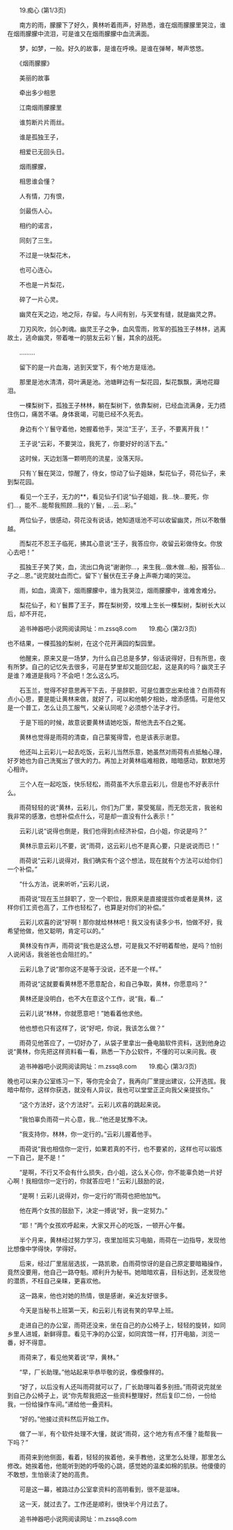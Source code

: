 　　19.痴心 (第1/3页)

　　南方的雨，朦朦下了好久，黄林听着雨声，好熟悉，谁在烟雨朦朦里哭泣，谁在烟雨朦朦中流泪，可是谁又在烟雨朦朦中血流满面。

　　梦，如梦，一般。好久的故事，是谁在呼唤。是谁在弹琴，琴声悠悠。

　　《烟雨朦朦》

　　美丽的故事

　　牵出多少相思

　　江南烟雨朦朦里

　　谁剪断片片雨丝。

　　谁是孤独王子，

　　相爱已无回头日。

　　烟雨朦朦，

　　相思谁会懂？

　　人有情，刀有恨，

　　剑最伤人心。

　　相约的诺言，

　　同刻了三生。

　　不过是一块梨花木，

　　也可心连心。

　　不也是一片梨花，

　　碎了一片心灵。

　　幽灵在天之边，地之际，存留。与人间有别，与天堂有缝，就是幽灵之界。

　　刀刃风吹，剑心刺魂。幽灵王子之争，血风雪雨，败军的孤独王子林林，逃离故土，逃命幽灵，带着唯一的朋友云彩丫鬟，其余的战死。

　　………

　　留下的是一片血海，逃到天堂下，有个地方是瑶池。

　　那里是池水清清，荷叶满是池。池塘畔边有一梨花园，梨花飘飘，满地花瓣泪。

　　一棵梨树下，孤独王子林林，躺在梨树下，依靠梨树，已经血流满身，无力捂住伤口，痛苦不堪。身体衰竭，可能已经不久死去。

　　身边有个丫鬟守着他，她握着他手，哭泣“王子‘，王子，不要离开我！”

　　王子说“云彩，不要哭泣，我死了，你要好好的活下去。”

　　这时候，天边划落一颗明亮的流星，没落天际。

　　只有丫鬟在哭泣，惊醒了，侍女，惊动了仙子姐妹，梨花仙子，荷花仙子，来到梨花园。

　　看见一个王子，无力的**，看见仙子们说“仙子姐姐，我…快…要死，你们…，能不…能帮我照顾…我的丫鬟，…云…彩。”

　　两位仙子，很感动，荷花没有说话，她知道瑶池不可以收留幽灵，所以不敢僭越。

　　而梨花不忍王子临死，拂其心意说“王子，我答应你，收留云彩做侍女。你放心去吧！”

　　孤独王子笑了笑，血，流出口角说“谢谢你…，来生我…做木做…船，报答仙…子之…恩。”说完就吐血而亡。留下丫鬟伏在王子身上声嘶力竭的哭泣。

　　雨，如血，滴滴下，烟雨朦朦中，谁为我哭泣，烟雨朦朦中，谁难舍难分。

　　梨花仙子，和丫鬟葬了王子，葬在梨树旁，坟堆上生长一棵梨树，梨树长大以后，却不开花，

　　追书神器吧小说网阅读网址：m.zssq8.com　　19.痴心 (第2/3页)

也不结果，一棵孤独的梨树，在这个花开满园的梨园里。

　　他醒来，原来又是一场梦，为什么自己总是多梦，俗话说得好，日有所思，夜有所梦。自己的记忆失去很多，可是在梦里却又能回忆起，这是真的吗？幽灵王子是谁？难道是我吗？不会吧！怎么这么巧。

　　石玉兰，觉得不好意思再干下去，于是辞职，可是位置空出来给谁？白雨荷有点小心思，要是能让黄林来做，就好了，可以和他朝夕相处，增添感情。可是他又是一个普工，怎么让员工服气，父亲认同呢？必须想个法子才行。

　　于是下班的时候，故意说要黄林请她吃饭，帮他洗去不白之冤。

　　黄林也觉得是雨荷的清查，自己蒙冤得雪，也是该表示谢意。

　　他还叫上云彩儿一起去吃饭，云彩儿当然乐意，她虽然对雨荷有点抵触心理，好歹她也为自己洗冤出了很大的力。再加上对黄林临难相救，暗暗感动，默默地芳心相许。

　　三个人在一起吃饭，快乐轻松，雨荷虽不大乐意云彩儿，但是也不好表示什么。

　　雨荷轻轻的说“黄林，云彩儿，你们为厂里，蒙受冤屈，而无怨无言，我爸和我非常的感激，也想补偿点什么，可是却一直没有什么表示！”

　　云彩儿说“说得也倒是，我们也得到点经济补偿，白小姐，你说是吗？”

　　黄林示意云彩儿不要，说“雨荷，这云彩儿也不是真心要，只是说说而已！”

　　雨荷说“云彩儿说得对，我们确实有个这个想法，现在就有个方法可以给你们一个补偿。”

　　“什么方法，说来听听，”云彩儿说，

　　雨荷说“现在玉兰辞职了，空一个职位，我原来是直接提拔你或者是黄林，这样你们工资也高了，工作也轻松了，也算是对你们的补偿。”

　　云彩儿欢喜的说“好啊！那你就给林林吧！我又没有读多少书，怕做不好，我希望他做，他又聪明，肯定可以的。”

　　黄林没有作声，雨荷说“我也是这么想，可是我又不好明着帮他，是吗？怕别人说闲话，我爸爸也会阻拦的。”

　　云彩儿急了说“那你这不是等于没说，还不是一个样。”

　　雨荷说“这就要看黄林愿不愿意配合，和自己争取，黄林，你愿意吗？”

　　黄林还是没明白，也不大在意这个工作，说“我，看…”

　　云彩儿说“林林，你就愿意吧！”她看着他求他。

　　他也想也只有这样了，说“好吧，你说，我该怎么做？”

　　雨荷见他答应了，一切好办了，从袋子里拿出一叠电脑软件资料，送到他身边说“黄林，你先把这样资料看一看，熟悉一下办公软件，不懂的可以来问我。夜

　　追书神器吧小说网阅读网址：m.zssq8.com　　19.痴心 (第3/3页)

晚也可以来办公室练习一下，等你完全会了，我再向厂里提出建议，公开选拔。我暗中帮你，这样你获选，就没有人异议，我也可以堂堂正正向我父亲提拔你。”

　　“这个方法好，这个方法好”。云彩儿欢喜的跳起来说。

　　“我怕辜负雨荷一片心意，我…”他还是犹豫不决。

　　“我支持你，林林，你一定行的。”云彩儿握着他手。

　　雨荷说“我也相信你一定行，如果若真的不行，也不要紧的，这样也可以锻炼一下自己，是不是！”

　　“是啊，不行又不会有什么损失，白小姐，这么关心你，你不能辜负她一片好心啊！我相信你一定行的，你就答应吧！”云彩儿鼓励的说，

　　“是啊！云彩儿说得对，你一定行的”雨荷也把他加气。

　　他在两个女孩的鼓励下，决定一搏说“好，我一定努力。”

　　“耶！”两个女孩欢呼起来，大家又开心的吃饭，一顿开心午餐。

　　半个月来，黄林经过努力学习，夜里加班实习电脑，雨荷在一边指导，发现他比想像中学得快，学得好。

　　后来，经过厂里层层选拔，一路凯歌，白雨荷惊讶的是自己原定要暗箱操作，竟然没要用，他自己一路夺魁。顺利升为秘书。她暗暗欢喜，目标达到，还发现他的潜质，不枉自己亲睐，更喜欢他。

　　这一路来，他也对她的热情，很是感谢，亲近友好很多。

　　今天是当秘书上班第一天，和云彩儿有说有笑的早早上班。

　　走进自己的办公室，雨荷还没来，坐在自己的办公椅子上，轻轻的旋转，如同乡里人进城，新鲜得意。看见干净的办公室，如同宾馆一样，打开电脑，浏览一番，好不得意。

　　雨荷来了，看见他笑着说“早，黄林。”

　　“早，厂长助理。”他站起来毕恭毕敬的说，像模像样的。

　　“好了，以后没有人还叫雨荷就可以了，厂长助理叫着多别扭。”雨荷说完就坐到自己办公椅子上，说“你先帮我把这一些资料整理好，然后复印二份，一份给我，一份给操作车间。”递给他一叠资料。

　　“好的。”他接过资料然后开始工作。

　　做了一半，有个软件处理不大懂，就说“雨荷，这个地方有点不懂？能帮我一下吗？”

　　雨荷来到他侧面，看着，轻轻的挨着他，亲手教他，这里怎么处理，那里怎么修改。她挨着他，他能听到她的呼吸的心跳，感觉她的温柔如棉的肌肤。他傻傻的不敢想，生怕亵渎了她的高贵。

　　可是这一幕，被路过办公室拿资料的高明看到，很不是滋味。

　　这一天，就过去了。工作还是顺利，很快半个月过去了。

　　追书神器吧小说网阅读网址：m.zssq8.com